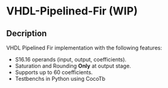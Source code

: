 # VHDL-Pipelined-Fir (WIP)
## Decription
VHDL Pipelined Fir implementation with the following features:
- S16.16 operands (input, output, coefficients).
- Saturation and Rounding **Only** at output stage.
- Supports up to 60 coefficients.
- Testbenchs in Python using CocoTb